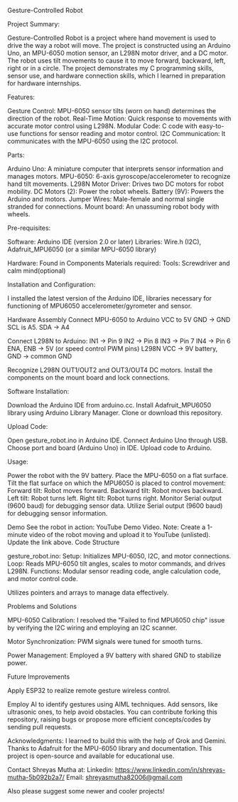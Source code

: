 Gesture-Controlled Robot

Project Summary:

Gesture-Controlled Robot is a project where hand movement is used to drive the way a robot will move. The project is constructed using an Arduino Uno, an MPU-6050 motion sensor, an L298N motor driver, and a DC motor. The robot uses tilt movements to cause it to move forward, backward, left, right or in a circle. The project demonstrates my C programming skills, sensor use, and hardware connection skills, which I learned in preparation for hardware internships.

Features:

Gesture Control: MPU-6050 sensor tilts (worn on hand) determines the direction of the robot.
Real-Time Motion: Quick response to movements with accurate motor control using L298N.
Modular Code: C code with easy-to-use functions for sensor reading and motor control.
I2C Communication: It communicates with the MPU-6050 using the I2C protocol.

Parts:

Arduino Uno: A miniature computer that interprets sensor information and manages motors.
MPU-6050: 6-axis gyroscope/accelerometer to recognize hand tilt movements.
L298N Motor Driver: Drives two DC motors for robot mobility.
DC Motors (2): Power the robot wheels.
Battery (9V): Powers the Arduino and motors.
Jumper Wires: Male-female and normal single stranded for connections.
Mount board: An unassuming robot body with wheels.

Pre-requisites:

Software:
Arduino IDE (version 2.0 or later)
Libraries: Wire.h (I2C), Adafruit_MPU6050 (or a similar MPU-6050 library)

Hardware: Found in Components
Materials required:
Tools: Screwdriver and calm mind(optional)

Installation and Configuration:

I installed the latest version of the Arduino IDE, libraries necessary for functioning of MPU6050 accelerometer/gyrometer 
and sensor.

Hardware Assembly
Connect MPU-6050 to Arduino
VCC to 5V
GND → GND
SCL is A5.
SDA → A4

Connect L298N to Arduino:
IN1 → Pin 9
IN2 → Pin 8
IN3 → Pin 7
IN4 → Pin 6
ENA, ENB → 5V (or speed control PWM pins)
L298N VCC → 9V battery, GND → common GND

Recognize L298N OUT1/OUT2 and OUT3/OUT4 DC motors.
Install the components on the mount board and lock connections.

Software Installation:

Download the Arduino IDE from arduino.cc.
Install Adafruit_MPU6050 library using Arduino Library Manager.
Clone or download this repository.


Upload Code:

Open gesture_robot.ino in Arduino IDE.
Connect Arduino Uno through USB.
Choose port and board (Arduino Uno) in IDE.
Upload code to Arduino.

Usage:

Power the robot with the 9V battery.
Place the MPU-6050 on a flat surface.
Tilt the flat surface on which the MPU6050 is placed to control movement:
Forward tilt: Robot moves forward.
Backward tilt: Robot moves backward.
Left tilt: Robot turns left.
Right tilt: Robot turns right.
Monitor Serial output (9600 baud) for debugging sensor data.
Utilize Serial output (9600 baud) for debugging sensor information.

Demo
See the robot in action: YouTube Demo Video. Note: Create a 1-minute video of the robot moving and upload it to YouTube (unlisted). Update the link above.
Code Structure

gesture_robot.ino:
Setup: Initializes MPU-6050, I2C, and motor connections.
Loop: Reads MPU-6050 tilt angles, scales to motor commands, and drives L298N. Functions: Modular sensor reading code, angle calculation code, and motor control code.


Utilizes pointers and arrays to manage data effectively.

Problems and Solutions

MPU-6050 Calibration: I resolved the "Failed to find MPU6050 chip" issue by verifying the I2C wiring and employing an I2C scanner.

Motor Synchronization: PWM signals were tuned for smooth turns.

Power Management: Employed a 9V battery with shared GND to stabilize power.

Future Improvements

Apply ESP32 to realize remote gesture wireless control.

Employ AI to identify gestures using AIML techniques. Add sensors, like ultrasonic ones, to help avoid obstacles.
You can contribute forking this repository, raising bugs or propose more efficient concepts/codes by sending pull requests. 


Acknowledgments: I learned to build this with the help of Grok and Gemini. Thanks to Adafruit for the MPU-6050 library and documentation. This project is open-source and available for educational use.

Contact Shreyas Mutha at:
Linkedin: https://www.linkedin.com/in/shreyas-mutha-5b092b2a7/
Email: shreyasmutha82006@gmail.com

Also please suggest some newer and cooler projects!
